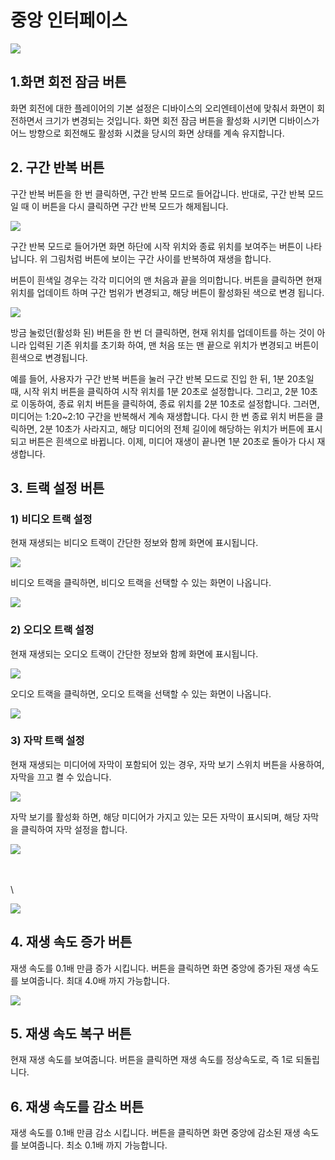 # 중앙 인터페이스

![](./img/buttons_on_left.png)

## 1.화면 회전 잠금 버튼 

화면 회전에 대한 플레이어의 기본 설정은 디바이스의 오리엔테이션에 맞춰서 화면이 회전하면서 크기가 변경되는 것입니다. 화면 회전 잠금 버튼을 활성화 시키면 디바이스가 어느 방향으로 회전해도 활성화 시켰을 당시의 화면 상태를 계속 유지합니다.

## 2. 구간 반복 버튼

구간 반복 버튼을 한 번 클릭하면, 구간 반복 모드로 들어갑니다. 반대로, 구간 반복 모드일 때 이 버튼을 다시 클릭하면 구간 반복 모드가 해제됩니다.

![](./img/repeat_mode_at_first.png)

구간 반복 모드로 들어가면 화면 하단에 시작 위치와 종료 위치를 보여주는 버튼이 나타납니다. 위 그림처럼 버튼에 보이는 구간 사이를 반복하여 재생을 합니다.

버튼이 흰색일 경우는 각각 미디어의 맨 처음과 끝을 의미합니다. 버튼을 클릭하면 현재 위치를 업데이트 하며 구간 범위가 변경되고, 해당 버튼이 활성화된 색으로 변경 됩니다. 

![](./img/repeat_mode_clicked.png)

방금 눌렀던(활성화 된) 버튼을 한 번 더 클릭하면, 현재 위치를 업데이트를 하는 것이 아니라 입력된 기존 위치를 초기화 하여, 맨 처음 또는 맨 끝으로 위치가 변경되고 버튼이 흰색으로 변경됩니다.

예를 들어, 사용자가 구간 반복 버튼을 눌러 구간 반복 모드로 진입 한 뒤, 1분 20초일 때, 시작 위치 버튼을 클릭하여 시작 위치를 1분 20초로 설정합니다. 그리고, 2분 10초로 이동하여, 종료 위치 버튼을 클릭하여, 종료 위치를 2분 10초로 설정합니다. 그러면, 미디어는 1:20~2:10 구간을 반복해서 계속 재생합니다. 다시 한 번 종료 위치 버튼을 클릭하면, 2분 10초가 사라지고, 해당 미디어의 전체 길이에 해당하는 위치가 버튼에 표시되고 버튼은 흰색으로 바뀝니다. 이제, 미디어 재생이 끝나면 1분 20초로 돌아가 다시 재생합니다.

## 3. 트랙 설정 버튼

### 1) 비디오 트랙 설정
현재 재생되는 비디오 트랙이 간단한 정보와 함께 화면에 표시됩니다.

![](./img/video_track_main.png)

비디오 트랙을 클릭하면, 비디오 트랙을 선택할 수 있는 화면이 나옵니다.

![](./img/video_track_selector.png)

### 2) 오디오 트랙 설정
현재 재생되는 오디오 트랙이 간단한 정보와 함께 화면에 표시됩니다.

![](./img/audio_track_main.png)

오디오 트랙을 클릭하면, 오디오 트랙을 선택할 수 있는 화면이 나옵니다.

![](./img/audio_track_selector.png)

### 3) 자막 트랙 설정	
현재 재생되는 미디어에 자막이 포함되어 있는 경우, 자막 보기 스위치 버튼을 사용하여, 자막을 끄고 켤 수 있습니다. 

![](./img/subtitle_off.png)

자막 보기를 활성화 하면, 해당 미디어가 가지고 있는 모든 자막이 표시되며, 해당 자막을 클릭하여 자막 설정을 합니다.

![](./img/subtitle_selector.png)

\
\
\

![](./img/buttons_on_right.png)

## 4. 재생 속도 증가 버튼
재생 속도를 0.1배 만큼 증가 시킵니다.
버튼을 클릭하면 화면 중앙에 증가된 재생 속도를 보여줍니다. 최대 4.0배 까지 가능합니다.

![](./img/playbackrate_2.6x.png)

## 5. 재생 속도 복구 버튼
현재 재생 속도를 보여줍니다.
버튼을 클릭하면 재생 속도를 정상속도로, 즉 1로 되돌립니다.

## 6. 재생 속도를 감소 버튼 
재생 속도를 0.1배 만큼 감소 시킵니다.
버튼을 클릭하면 화면 중앙에 감소된 재생 속도를 보여줍니다. 최소 0.1배 까지 가능합니다.
